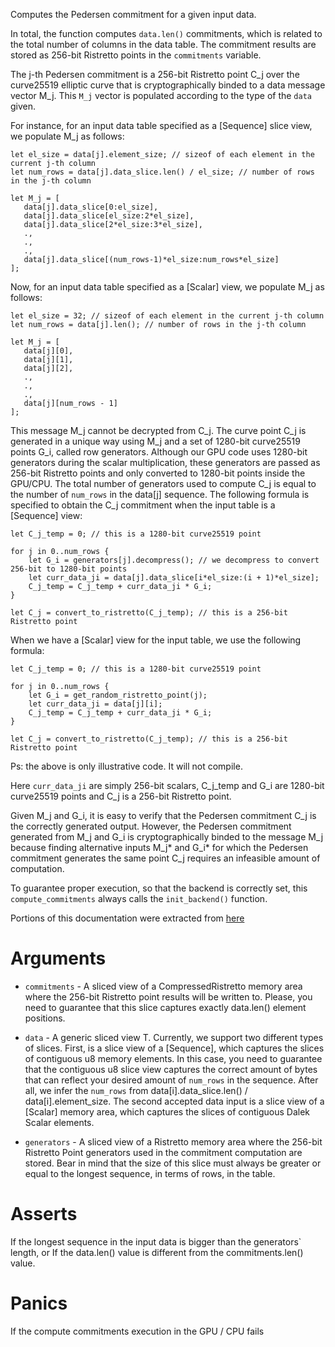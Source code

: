 Computes the Pedersen commitment for a given input data.

In total, the function computes `data.len()` commitments,
which is related to the total number of columns in the data table. The commitment
results are stored as 256-bit Ristretto points in the `commitments` variable.

The j-th Pedersen commitment is a 256-bit Ristretto point C_j over the
curve25519 elliptic curve that is cryptographically binded to a data message vector M_j. This `M_j` vector is populated according to the type of the `data` given.

For instance, for an input data table specified as a [Sequence] slice view, we populate M_j as follows:

```text
let el_size = data[j].element_size; // sizeof of each element in the current j-th column
let num_rows = data[j].data_slice.len() / el_size; // number of rows in the j-th column

let M_j = [
   data[j].data_slice[0:el_size],
   data[j].data_slice[el_size:2*el_size],
   data[j].data_slice[2*el_size:3*el_size],
   .,
   .,
   .,
   data[j].data_slice[(num_rows-1)*el_size:num_rows*el_size]
];
```

Now, for an input data table specified as a [Scalar] view, we populate M_j as follows:

```text
let el_size = 32; // sizeof of each element in the current j-th column
let num_rows = data[j].len(); // number of rows in the j-th column

let M_j = [
   data[j][0],
   data[j][1],
   data[j][2],
   .,
   .,
   .,
   data[j][num_rows - 1]
];
```

This message M_j cannot be decrypted from C_j. The curve point C_j
is generated in a unique way using M_j and a
set of 1280-bit curve25519 points G_i, called row generators.
Although our GPU code uses 1280-bit generators during the scalar 
multiplication, these generators are passed as 256-bit Ristretto points
and only converted to 1280-bit points inside the GPU/CPU.
The total number of generators used to compute C_j is equal to 
the number of `num_rows` in the data\[j] sequence. The following formula
is specified to obtain the C_j commitment when the input table is a 
[Sequence] view:

```text
let C_j_temp = 0; // this is a 1280-bit curve25519 point

for j in 0..num_rows {
    let G_i = generators[j].decompress(); // we decompress to convert 256-bit to 1280-bit points
    let curr_data_ji = data[j].data_slice[i*el_size:(i + 1)*el_size];
    C_j_temp = C_j_temp + curr_data_ji * G_i;
}

let C_j = convert_to_ristretto(C_j_temp); // this is a 256-bit Ristretto point
```

When we have a [Scalar] view for the input table, we use the following formula:

```text
let C_j_temp = 0; // this is a 1280-bit curve25519 point

for j in 0..num_rows {
    let G_i = get_random_ristretto_point(j);
    let curr_data_ji = data[j][i];
    C_j_temp = C_j_temp + curr_data_ji * G_i;
}

let C_j = convert_to_ristretto(C_j_temp); // this is a 256-bit Ristretto point
```

Ps: the above is only illustrative code. It will not compile.

Here `curr_data_ji` are simply 256-bit scalars, C_j_temp and G_i are
1280-bit curve25519 points and C_j is a 256-bit Ristretto point.

Given M_j and G_i, it is easy to verify that the Pedersen
commitment C_j is the correctly generated output. However,
the Pedersen commitment generated from M_j and G_i is cryptographically
binded to the message M_j because finding alternative inputs M_j* and 
G_i* for which the Pedersen commitment generates the same point C_j
requires an infeasible amount of computation.

To guarantee proper execution, so that the backend is correctly set,
this `compute_commitments` always calls the `init_backend()` function.

Portions of this documentation were extracted from
[here](findora.org/faq/crypto/pedersen-commitment-with-elliptic-curves/)

# Arguments

* `commitments` - A sliced view of a CompressedRistretto memory area where the 
               256-bit Ristretto point results will be written to. Please,
               you need to guarantee that this slice captures exactly
               data.len() element positions.

* `data` - A generic sliced view T. Currently, we support
        two different types of slices. First, is a slice view of a [Sequence], 
        which captures the slices of contiguous u8 memory elements.
        In this case, you need to guarantee that the contiguous u8 slice view
        captures the correct amount of bytes that can reflect
        your desired amount of `num_rows` in the sequence. After all,
        we infer the `num_rows` from data\[i].data_slice.len() / data\[i].element_size.
        The second accepted data input is a slice view of a [Scalar] memory area,
        which captures the slices of contiguous Dalek Scalar elements.

* `generators` - A sliced view of a Ristretto memory area where the
              256-bit Ristretto Point generators used in the commitment computation are
              stored. Bear in mind that the size of this slice must always be greater
              or equal to the longest sequence, in terms of rows, in the table.

# Asserts

If the longest sequence in the input data is bigger than the generators` length, or If
the data.len() value is different from the commitments.len() value.

# Panics

If the compute commitments execution in the GPU / CPU fails
